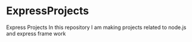 # ExpressProjects
Express Projects
In this repository I am making projects related to node.js and express frame work
